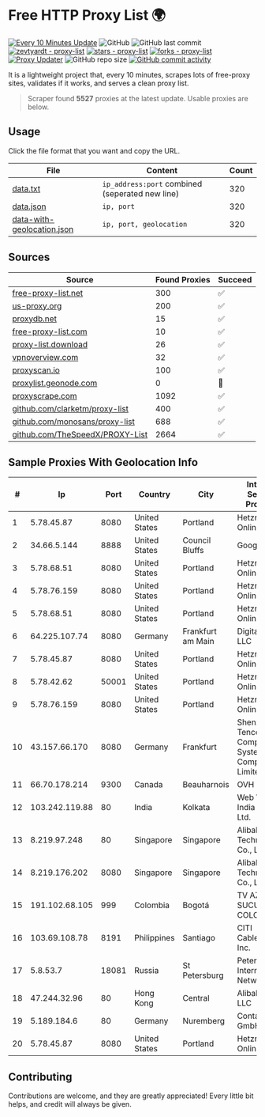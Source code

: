 
# Free HTTP Proxy List 🌍

[![Every 10 Minutes Update](https://github.com/mertguvencli/http-proxy-list/actions/workflows/main.yml/badge.svg?branch=main)](https://github.com/mertguvencli/http-proxy-list/actions/workflows/main.yml)
![GitHub](https://img.shields.io/github/license/mertguvencli/http-proxy-list)
![GitHub last commit](https://img.shields.io/github/last-commit/mertguvencli/http-proxy-list)
[![zevtyardt - proxy-list](https://img.shields.io/static/v1?label=zevtyardt&message=proxy-list&color=blue&logo=github)](https://github.com/zevtyardt/proxy-list "Go to GitHub repo")
[![stars - proxy-list](https://img.shields.io/github/stars/zevtyardt/proxy-list?style=social)](https://github.com/zevtyardt/proxy-list)
[![forks - proxy-list](https://img.shields.io/github/forks/zevtyardt/proxy-list?style=social)](https://github.com/zevtyardt/proxy-list)
[![Proxy Updater](https://github.com/zevtyardt/proxy-list/workflows/Proxy%20Updater/badge.svg)](https://github.com/zevtyardt/proxy-list/actions?query=workflow:"Proxy+Updater")
![GitHub repo size](https://img.shields.io/github/repo-size/zevtyardt/proxy-list)
[![GitHub commit activity](https://img.shields.io/github/commit-activity/m/zevtyardt/proxy-list?logo=commits)](https://github.com/zevtyardt/proxy-list/commits/main)

It is a lightweight project that, every 10 minutes, scrapes lots of free-proxy sites, validates if it works, and serves a clean proxy list.

> Scraper found **5527** proxies at the latest update. Usable proxies are below.

## Usage

Click the file format that you want and copy the URL.

|File|Content|Count|
|----|-------|-----|
|[data.txt](https://raw.githubusercontent.com/mertguvencli/http-proxy-list/main/proxy-list/data.txt)|`ip_address:port` combined (seperated new line)|320|
|[data.json](https://raw.githubusercontent.com/mertguvencli/http-proxy-list/main/proxy-list/data.json)|`ip, port`|320|
|[data-with-geolocation.json](https://raw.githubusercontent.com/mertguvencli/http-proxy-list/main/proxy-list/data-with-geolocation.json)|`ip, port, geolocation`|320|

## Sources

|Source|Found Proxies|Succeed|
|------|-------------|-------|
|[free-proxy-list.net](https://free-proxy-list.net)|300|✅|
|[us-proxy.org](https://www.us-proxy.org)|200|✅|
|[proxydb.net](http://proxydb.net)|15|✅|
|[free-proxy-list.com](https://free-proxy-list.com/?page=&port=&type%5B%5D=http&type%5B%5D=https&up_time=0&search=Search)|10|✅|
|[proxy-list.download](https://www.proxy-list.download/HTTP)|26|✅|
|[vpnoverview.com](https://vpnoverview.com/privacy/anonymous-browsing/free-proxy-servers)|32|✅|
|[proxyscan.io](https://www.proxyscan.io)|100|✅|
|[proxylist.geonode.com](https://proxylist.geonode.com/api/proxy-list?limit=300&page=1&sort_by=lastChecked&sort_type=desc&protocols=http,https)|0|🚫|
|[proxyscrape.com](https://api.proxyscrape.com/v2/?request=displayproxies&protocol=http&timeout=10000&country=all&ssl=all&anonymity=all)|1092|✅|
|[github.com/clarketm/proxy-list](https://raw.githubusercontent.com/clarketm/proxy-list/master/proxy-list-raw.txt)|400|✅|
|[github.com/monosans/proxy-list](https://raw.githubusercontent.com/monosans/proxy-list/main/proxies/http.txt)|688|✅|
|[github.com/TheSpeedX/PROXY-List](https://raw.githubusercontent.com/TheSpeedX/PROXY-List/master/http.txt)|2664|✅|


## Sample Proxies With Geolocation Info

|#|Ip|Port|Country|City|Internet Service Provider|
|-|--|----|-------|----|-------------------------|
|1|5.78.45.87|8080|United States|Portland|Hetzner Online GmbH|
|2|34.66.5.144|8888|United States|Council Bluffs|Google LLC|
|3|5.78.68.51|8080|United States|Portland|Hetzner Online GmbH|
|4|5.78.76.159|8080|United States|Portland|Hetzner Online GmbH|
|5|5.78.68.51|8080|United States|Portland|Hetzner Online GmbH|
|6|64.225.107.74|8080|Germany|Frankfurt am Main|DigitalOcean, LLC|
|7|5.78.45.87|8080|United States|Portland|Hetzner Online GmbH|
|8|5.78.42.62|50001|United States|Portland|Hetzner Online GmbH|
|9|5.78.76.159|8080|United States|Portland|Hetzner Online GmbH|
|10|43.157.66.170|8080|Germany|Frankfurt|Shenzhen Tencent Computer Systems Company Limited|
|11|66.70.178.214|9300|Canada|Beauharnois|OVH SAS|
|12|103.242.119.88|80|India|Kolkata|Web Werks India Pvt. Ltd.|
|13|8.219.97.248|80|Singapore|Singapore|Alibaba (US) Technology Co., Ltd.|
|14|8.219.176.202|8080|Singapore|Singapore|Alibaba (US) Technology Co., Ltd.|
|15|191.102.68.105|999|Colombia|Bogotá|TV AZTECA SUCURSAL COLOMBIA|
|16|103.69.108.78|8191|Philippines|Santiago|CITI Cableworld Inc.|
|17|5.8.53.7|18081|Russia|St Petersburg|Petersburg Internet Network ltd|
|18|47.244.32.96|80|Hong Kong|Central|Alibaba.com LLC|
|19|5.189.184.6|80|Germany|Nuremberg|Contabo GmbH|
|20|5.78.45.87|8080|United States|Portland|Hetzner Online GmbH|



## Contributing

Contributions are welcome, and they are greatly appreciated! Every
little bit helps, and credit will always be given.

